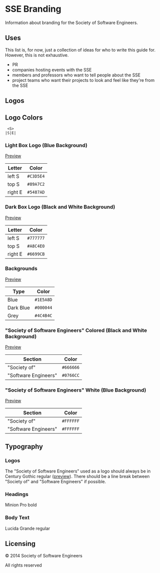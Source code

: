 SSE Branding
============

Information about branding for the Society of Software Engineers.

Uses
----
This list is, for now, just a collection of ideas for who to write this guide for. However, this is not exhaustive.

- PR
- companies hosting events with the SSE
- members and professors who want to tell people about the SSE
- project teams who want their projects to look and feel like they're from the SSE

Logos
-----

Logo Colors
-----------
     <S>
    |S|E|

### Light Box Logo (Blue Background)
[Preview](http://colorpeek.com/#c3d5e4,89a7c2,5487ad)

Letter | Color
--- | ---
left S | `#C3D5E4`
top S | `#89A7C2`
right E | `#5487AD`

### Dark Box Logo (Black and White Background)
[Preview](http://colorpeek.com/#777777,a8c4e0,6699cb)

Letter | Color
--- | ---
left S | `#777777`
top S | `#A8C4E0`
right E | `#6699CB`

### Backgrounds
[Preview](http://colorpeek.com/#1e5a8d,000044,4c4b4c)

Type | Color
--- | ---
Blue | `#1E5A8D`
Dark Blue | `#000044`
Grey | `#4C4B4C`

### "Society of Software Engineers" Colored (Black and White Background)
[Preview](http://colorpeek.com/#666666,0766cc)

Section | Color
--- | ---
"Society of" | `#666666`
"Software Engineers" | `#0766CC`

### "Society of Software Engineers" White (Blue Background)
[Preview](http://colorpeek.com/#ffffff,ffffff)

Section | Color
--- | ---
"Society of" | `#FFFFFF`
"Software Engineers" | `#FFFFFF`

Typography
----------

### Logos
The "Society of Software Engineers" used as a logo should always be in Century Gothic regular ([preview](http://en.wikipedia.org/wiki/Century_Gothic#mediaviewer/File:CenturyGothicSpecimen.svg)). There should be a line break between "Society of" and "Software Engineers" if possible.

### Headings
Minion Pro bold

### Body Text
Lucida Grande regular

Licensing
---------
&copy; 2014 Society of Software Engineers

All rights reserved
